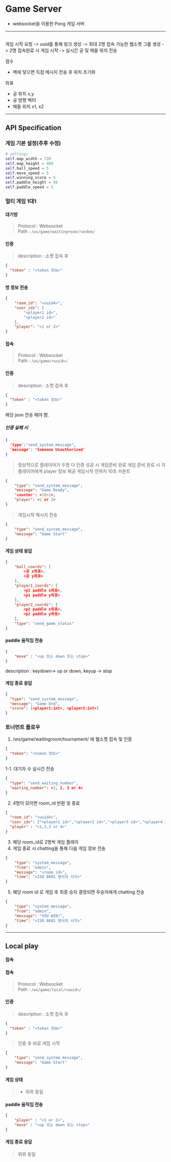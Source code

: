 # Game Server
- websocket을 이용한 Pong 게임 서버

---

## 

게임 시작 요청 -> uuid를 통해 링크 생성 -> 최대 2명 접속 가능한 웹소켓 그룹 생성
-> 2명 접속완료 시 게임 시작 -> 실시간 공 및 패들 위치 전송 

점수 
- 벽에 닿으면 득점 메시지 전송 후 위치 초기화


좌표
- 공 위치 x,y
- 공 방향 벡터
- 패들 위치 x1, x2
---

## API Specification

### 게임 기본 설정(추후 수정)

```python
# settings
self.map_width = 720
self.map_height = 480
self.ball_speed = 5
self.move_speed = 5
self.winning_score = 5
self.paddle_height = 50
self.paddle_speed = 5
```

### 멀티 게임 1대1

#### 대기방
> Protocol : Websocket  
> Path : `/ws/game/waitingroom/random/`
#### 인증

> description : 소켓 접속 후
```json
{
  "token" : "<token 정보>"
}
```

#### 방 정보 전송

```json
{
    "room_id": "<uuid4>",
    "user_ids": [
        "<player1 id>",
        "<player2 id>"
    ],
    "player": "<1 or 2>"
}
```

#### 접속
> Protocol : Websocket   
> Path : `/ws/game/<uuid>/`   

#### 인증

> description : 소켓 접속 후
```json
{
  "token" : "<token 정보>"
}
```
해당 json 전송 해야 함.   
##### 인증 실패 시
```json
{
  'type':"send_system_message",
  'message': 'Someone Unauthorized'
}
```
> 정상적으로 플레이어가 두명 다 인증 성공 시 게임준비 완료
> 게임 준비 완료 시 각 플레이어에게 player 정보 제공
> 게임시작 전까지 10초 카운트
```json
{
    "type": "send_system_message",
    "message": "Game Ready",
    'counter': <10~1>,
    "player": <1 or 2>
}
```
> 게임시작 메시지 전송
```json
{
    "type": "send_system_message",
    "message": "Game Start"
}
```


#### 게임 상태 응답
```json
{
    "ball_coords": [
        <공 x좌표>,
        <공 y좌표>
    ],
    "player1_coords": [
        <p1 paddle x좌표>,
        <p1 paddle y좌표>
    ],
    "player2_coords": [
        <p2 paddle x좌표>,
        <p2 paddle y좌표>
    ],
    "type": "send_game_status"
}
```

#### paddle 움직임 전송
```json
{
    "move" : "<up 또는 down 또는 stop>"
}
```
description : keydown-> up or down, keyup -> stop

#### 게임 종료 응답
```json
{
  "type": "send_system_message",
  "message": "Game End",
  "score": [<player1:int>, <player2:int>]
}
```

### 토너먼트 플로우 
1. /ws/game/waitingroom/tournament/ 에 웹소켓 접속 및 인증
```json
{
  "token": "<token 정보>"
}
```
1-1. 대기자 수 실시간 전송
```json
{
  "type": "send_waiting_number",
  "waiting_number": <1, 2, 3 or 4>
}
```
2. 4명이 모이면 room_id 반환 및 종료
```json
{
  "room_id": "<uuid4>",
  "user_ids": ["<player1 id>","<player2 id>","<player3 id>","<player4 id>"],
  "player" : "<1,2,3 or 4>"
}
```
3. 해당 room_id로 2명씩 게임 플레이
4. 게임 종료 시 chatting을 통해 다음 게임 정보 전송
```json
{
    "type": "system_message",
    "from": "admin",
    "message": "<room id>",
    "time": "<ISO 8601 형식의 시각>"
}
```
5. 해당 room id 로 게임 후 최종 승자 결정되면 우승자에게 chatting 전송
```json
{
    "type": "system_message",
    "from": "admin",
    "message": "YOU WIN!",
    "time": "<ISO 8601 형식의 시각>"
}
```

---
## Local play
#### 접속

#### 접속
> Protocol : Websocket   
> Path : `/ws/game/local/<uuid>/`   

#### 인증

> description : 소켓 접속 후
```json
{
  "token" : "<token 정보>"
}
```

> 인증 후 바로 게임 시작
```json
{
    "type": "send_system_message",
    "message": "Game Start"
}
```

#### 게임 상태   
> - 위와 동일
> 
> 
#### paddle 움직임 전송
```json
{
    "player" : "<1 or 2>",
    "move" : "<up 또는 down 또는 stop>"
}
```

#### 게임 종료 응답
> 위와 동일